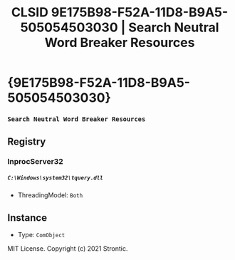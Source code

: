 ﻿---
title: "CLSID 9E175B98-F52A-11D8-B9A5-505054503030 | Search Neutral Word Breaker Resources"
excerpt: What is COM-Object CLSID 9E175B98-F52A-11D8-B9A5-505054503030?
---

# {9E175B98-F52A-11D8-B9A5-505054503030}

### `Search Neutral Word Breaker Resources`

## Registry


### InprocServer32

##### `C:\Windows\system32\tquery.dll`
* ThreadingModel: `Both`

## Instance

* Type: `ComObject`

MIT License. Copyright (c) 2021 Strontic.


